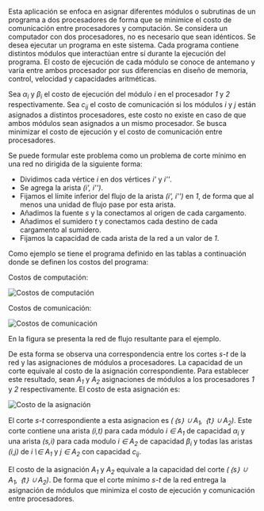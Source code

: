 Esta aplicación se enfoca en asignar diferentes módulos o subrutinas de un programa a dos procesadores de forma que se minimice el costo de comunicación entre procesadores y computación. Se considera un computador con dos procesadores, no es necesario que sean idénticos. Se desea ejecutar un programa en este sistema. Cada programa contiene distintos módulos que interactúan entre sí durante la ejecución del programa. El costo de ejecución de cada módulo se conoce de antemano y varía entre ambos procesador por sus diferencias en diseño de memoria, control, velocidad y capacidades aritméticas.

Sea *α<sub>i</sub>* y *β<sub>i</sub>* el costo de ejecución del módulo *i* en el procesador *1* y *2* respectivamente.
Sea *c<sub>ij</sub>* el costo de comunicación si los módulos *i* y *j* están asignados a distintos procesadores, este costo no existe en caso de que ambos módulos sean asignados a un mismo procesador.
Se busca minimizar el costo de ejecución y el costo de comunicación entre procesadores.

Se puede formular este problema como un problema de corte mínimo en una red no dirigida de la siguiente forma:

* Dividimos cada vértice *i* en dos vértices *i'* y *i''*.
* Se agrega la arista *(i', i'')*.
* Fijamos el límite inferior del flujo de la arista *(i', i'')* en *1*, de forma que al menos una unidad de flujo pase por esta arista.
* Añadimos la fuente *s* y la conectamos al origen de cada cargamento.
* Añadimos el sumidero *t* y conectamos cada destino de cada cargamento al sumidero.
* Fijamos la capacidad de cada arista de la red a un valor de *1*.


Como ejemplo se tiene el programa definido en las tablas a continuación donde se definen los costos del programa:

Costos de computación:

![Costos de computación](/img/Ayuda/Aplicaciones/ComputacionDistribuida/CostosDeComputacion.png)

Costos de comunicación:

![Costos de comunicación](/img/Ayuda/Aplicaciones/ComputacionDistribuida/CostosDeComunicacion.png)


En la figura se presenta la red de flujo resultante para el ejemplo.


De esta forma se observa una correspondencia entre los cortes *s-t* de la red y las asignaciones de módulos a procesadores. La capacidad de un corte equivale al costo de la asignación correspondiente.
Para establecer este resultado, sean *A<sub>1</sub>* y *A<sub>2</sub>* asignaciones de módulos a los procesadores *1* y *2* respectivamente. El costo de esta asignación es:

![Costo de la asignación](/img/Ayuda/Aplicaciones/ComputacionDistribuida/EcuacionCostoAsignacion.png)

El corte *s-t* correspondiente a esta asignacion es *(｛s｝ ∪ A<sub>1</sub>, ｛t｝ ∪ A<sub>2</sub>)*. Este corte contiene una arista *(i,t)* para cada módulo *i ∈ A<sub>1</sub>* de capacidad *α<sub>i</sub>* y una arista *(s,i)*  para cada modulo *i ∈ A<sub>2</sub>* de capacidad *β<sub>i</sub>* y todas las aristas *(i,j)* de *i \∈ A<sub>1</sub>* y *j ∈ A<sub>2</sub>* con capacidad *c<sub>ij</sub>*. 

El costo de la asignación *A<sub>1</sub>* y *A<sub>2</sub>* equivale a la capacidad del corte *(｛s｝ ∪ A<sub>1</sub>, ｛t｝ ∪ A<sub>2</sub>)*.
De forma que el corte mínimo *s-t* de la red entrega la asignación de módulos que minimiza el costo de ejecución y comunicación entre procesadores.